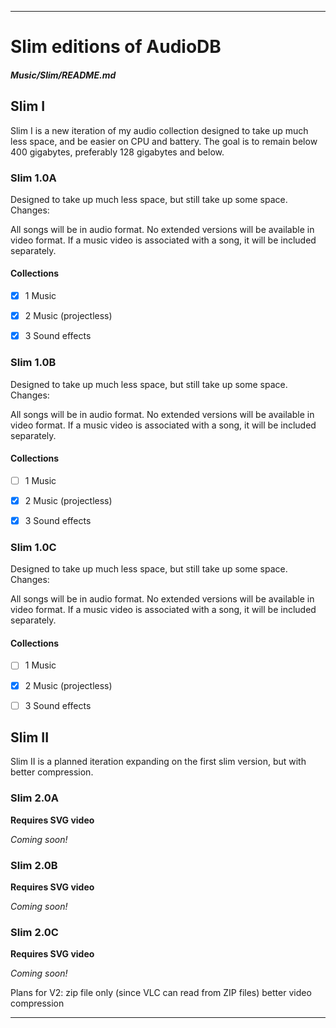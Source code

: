 
***

# Slim editions of AudioDB

##### Music/Slim/README.md

## Slim I

Slim I is a new iteration of my audio collection designed to take up much less space, and be easier on CPU and battery. The goal is to remain below 400 gigabytes, preferably 128 gigabytes and below.

### Slim 1.0A

Designed to take up much less space, but still take up some space. Changes:

All songs will be in audio format. No extended versions will be available in video format. If a music video is associated with a song, it will be included separately.

#### Collections

- [x] 1 Music

- [x] 2 Music (projectless)

- [x] 3 Sound effects

### Slim 1.0B

Designed to take up much less space, but still take up some space. Changes:

All songs will be in audio format. No extended versions will be available in video format. If a music video is associated with a song, it will be included separately.

#### Collections

- [ ] 1 Music

- [x] 2 Music (projectless)

- [x] 3 Sound effects

### Slim 1.0C

Designed to take up much less space, but still take up some space. Changes:

All songs will be in audio format. No extended versions will be available in video format. If a music video is associated with a song, it will be included separately.

#### Collections

- [ ] 1 Music

- [x] 2 Music (projectless)

- [ ] 3 Sound effects

## Slim II

Slim II is a planned iteration expanding on the first slim version, but with better compression.

### Slim 2.0A

**Requires SVG video**

_Coming soon!_

### Slim 2.0B

**Requires SVG video**

_Coming soon!_

### Slim 2.0C

**Requires SVG video**

_Coming soon!_

Plans for V2: zip file only (since VLC can read from ZIP files) better video compression

***
